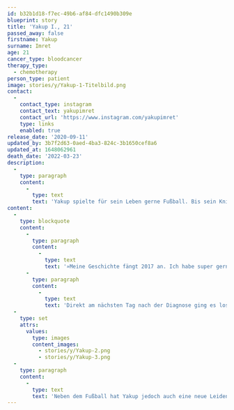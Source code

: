 ```yaml
---
id: b32b1d18-f7ec-49b6-af84-dfc1490b309e
blueprint: story
title: 'Yakup I., 21'
passed_away: false
firstname: Yakup
surname: Imret
age: 21
cancer_type: bloodcancer
therapy_type:
  - chemotherapy
person_type: patient
image: stories/y/Yakup-1-Titelbild.png
contact:
  -
    contact_type: instagram
    contact_text: yakupimret
    contact_url: 'https://www.instagram.com/yakupimret'
    type: links
    enabled: true
release_date: '2020-09-11'
updated_by: 3b7f2d63-0aed-4ba3-824c-3b1650cef8a6
updated_at: 1648062961
death_date: '2022-03-23'
description:
  -
    type: paragraph
    content:
      -
        type: text
        text: 'Yakup spielte für sein Leben gerne Fußball. Bis sein Knie plötzlich schmerzte und Leukämie bei ihm diagnostiziert wurde:'
content:
  -
    type: blockquote
    content:
      -
        type: paragraph
        content:
          -
            type: text
            text: '»Meine Geschichte fängt 2017 an. Ich habe super gerne Fußball gespielt, war auch in einem Verein. Mitte Juni geschah es dann: Als Erstes hatte ich grundlos Schmerzen im linken Knie und musste mit dem Fußball pausieren. Ich hatte so starke Schmerzen, dass ich am Ende im Krankenhaus gelandet bin. Dort lag ich etwa fünf bis sechs Tage, doch sie konnten nicht feststellen, wieso ich Schmerzen hatte. Nach ein paar Tagen wurde ich also wieder entlassen. Meine Schmerzen waren zu der Zeit wieder weg und nach tagelangem Leiden ging es mir Zuhause einigermaßen gut. Eine Woche später kamen die Schmerzen jedoch wieder zurück und ich bin direkt zum Hausarzt gegangen, welcher mir sofort einen Termin in der Uniklinik Frankfurt vereinbart hat. Am nächsten Tag bin ich gemeinsam mit meinen Eltern in die Uniklinik gefahren, wo einige Untersuchungen gemacht sowie Blut abgenommen wurden. Nach einiger Wartezeit wurden uns schließlich die Ergebnisse von einer Ärztin mitgeteilt. Die Diagnose – Leukämie – wurde sehr direkt und knallhart ausgesprochen. Mein Gefühl dabei war sehr komisch, da ich nicht wusste, was auf mich zukommen wird. Ich war nicht traurig über die Diagnose, sondern geschockt.'
      -
        type: paragraph
        content:
          -
            type: text
            text: 'Direkt am nächsten Tag nach der Diagnose ging es los mit der Chemotherapie. Die Chemotherapie ging insgesamt zwei Jahre. Heute gehe ich meinem Hobby langsam wieder nach, aber es ist noch sehr schwierig aufgrund von Knieproblemen. Ich bin froh, dass ich wieder die Dinge tun kann, die ich früher gemacht habe.«'
  -
    type: set
    attrs:
      values:
        type: images
        content_images:
          - stories/y/Yakup-2.png
          - stories/y/Yakup-3.png
  -
    type: paragraph
    content:
      -
        type: text
        text: 'Neben dem Fußball hat Yakup jedoch auch eine neue Leidenschaft für sich entdeckt: Die Liebe zu Mode und Fotografie. Yakup modelt heute und reist dabei durch die gesamte Republik. Wenn ihr mehr von ihm und seiner Geschichte sehen wollt, folgt ihm auf Instagram: @yakupimret'
---
```

